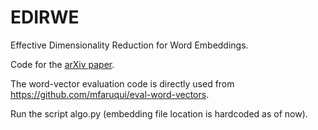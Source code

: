 # EDIRWE
Effective Dimensionality Reduction for Word Embeddings.

Code for the [arXiv paper](https://drive.google.com/file/d/0B5e5stq1Uz3yVDJOdE5VaHhPSDA/view?usp=sharing).

The word-vector evaluation code is directly used from https://github.com/mfaruqui/eval-word-vectors.  

Run the script algo.py (embedding file location is hardcoded as of now).
